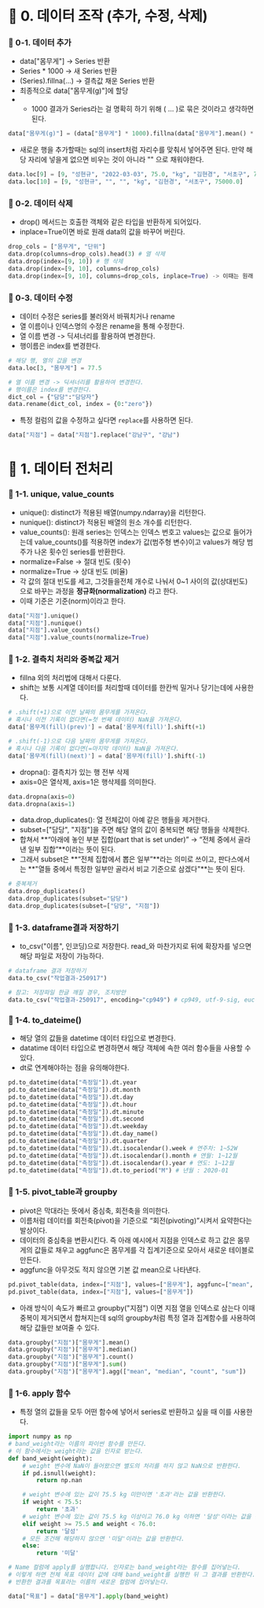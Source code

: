 # 📌 0. 데이터 조작 (추가, 수정, 삭제)
### 📌 0-1. 데이터 추가
- data["몸무게"] → Series 반환
- Series * 1000 → 새 Series 반환
- (Series).fillna(...) → 결측값 채운 Series 반환
- 최종적으로 data["몸무게(g)"]에 할당
- * 1000 결과가 Series라는 걸 명확히 하기 위해 ( … )로 묶은 것이라고 생각하면 된다.
```py
data["몸무게(g)"] = (data["몸무게"] * 1000).fillna(data["몸무게"].mean() * 1000)
```
- 새로운 행을 추가할때는 sql의 insert처럼 자리수를 맞춰서 넣어주면 된다. 만약 해당 자리에 넣을게 없으면 비우는 것이 아니라 "" 으로 채워야한다.
```py
data.loc[9] = [9, "성현규", "2022-03-03", 75.0, "kg", "김현경", "서초구", 75000.0]
data.loc[10] = [9, "성현규", "", "", "kg", "김현경", "서초구", 75000.0]
```

### 📌 0-2. 데이터 삭제
- drop() 메서드는 호출한 객체와 같은 타입을 반환하게 되어있다.
- inplace=True이면 바로 원래 data의 값을 바꾸어 버린다.
```py
drop_cols = ["몸무게", "단위"]
data.drop(columns=drop_cols).head(3) # 열 삭제
data.drop(index=[9, 10]) # 행 삭제
data.drop(index=[9, 10], columns=drop_cols)
data.drop(index=[9, 10], columns=drop_cols, inplace=True) -> 이때는 원래 값을 바꾸는 것이므로 반환값이 none이다.
```

### 📌 0-3. 데이터 수정
- 데이터 수정은 series를 불러와서 바꿔치거나 rename
- 열 이름이나 인덱스명의 수정은 rename을 통해 수정한다. 
- 열 이름 변경 -> 딕셔너리를 활용하여 변경한다.
- 행이름은 index를 변경한다. 
```py
# 해당 행, 열의 값을 변경
data.loc[3, "몸무게"] = 77.5

# 열 이름 변경 -> 딕셔너리를 활용하여 변경한다.
# 행이름은 index를 변경한다. 
dict_col = {"담당":"담당자"}
data.rename(dict_col, index = {0:"zero"})
```
- 특정 컬럼의 값을 수정하고 싶다면 ```replace```를 사용하면 된다.
```py
data["지점"] = data["지점"].replace("강남구", "강남")
```

# 📌 1. 데이터 전처리
### 📌 1-1. unique, value_counts
- unique(): distinct가 적용된 배열(numpy.ndarray)을 리턴한다.
- nunique(): distinct가 적용된 배열의 원소 개수를 리턴한다.
- value_counts(): 원래 series는 인덱스는 인덱스 번호고 values는 값으로 들어가는데 value_counts()를 적용하면 index가 값(범주형 변수)이고 values가 해당 범주가 나온 횟수인 series를 반환한다.
- normalize=False → 절대 빈도 (횟수)
- normalize=True → 상대 빈도 (비율)
- 각 값의 절대 빈도를 세고, 그것들을전체 개수로 나눠서 0~1 사이의 값(상대빈도) 으로 바꾸는 과정을 **정규화(normalization)** 라고 한다.
- 이때 기준은 기준(norm)이라고 한다.
```py
data["지점"].unique()
data["지점"].nunique()
data["지점"].value_counts()
data["지점"].value_counts(normalize=True)
```

### 📌 1-2. 결측치 처리와 중복값 제거 
- fillna 외의 처리법에 대해서 다룬다.
- shift는 보통 시계열 데이터를 처리할때 데이터를 한칸씩 밀거나 당기는데에 사용한다.
```py
# .shift(+1)으로 이전 날짜의 몸무게를 가져온다.
# 혹시나 이전 기록이 없다면(=첫 번째 데이터) NaN을 가져온다.
data['몸무게(fill)(prev)'] = data['몸무게(fill)'].shift(+1)

# .shift(-1)으로 다음 날짜의 몸무게를 가져온다.
# 혹시나 다음 기록이 없다면(=마지막 데이터) NaN을 가져온다.
data['몸무게(fill)(next)'] = data['몸무게(fill)'].shift(-1)
```
- dropna(): 결측치가 있는 행 전부 삭제
- axis=0은 열삭제, axis=1은 행삭제를 의미한다.
```py
data.dropna(axis=0)
data.dropna(axis=1)
```
- data.drop_duplicates(): 열 전체값이 아예 같은 행들을 제거한다.
- subset=["담당", "지점"]을 주면 해당 열의 값이 중복되면 해당 행들을 삭제한다.
- 합쳐서 **“아래에 놓인 부분 집합(part that is set under)” → “전체 중에서 골라낸 일부 집합”**이라는 뜻이 된다.
- 그래서 subset은 **“전체 집합에서 뽑은 일부”**라는 의미로 쓰이고, 판다스에서는 **"열들 중에서 특정한 일부만 골라서 비교 기준으로 삼겠다"**는 뜻이 된다.
```py
# 중복제거 
data.drop_duplicates()
data.drop_duplicates(subset="담당")
data.drop_duplicates(subset=["담당", "지점"])
```

### 📌 1-3. dataframe결과 저장하기
- to_csv("이름", 인코딩)으로 저장한다. read_와 마찬가지로 뒤에 확장자를 넣으면 해당 파일로 저장이 가능하다.
```py
# dataframe 결과 저장하기
data.to_csv("작업결과-250917")

# 참고: 저장파일 한글 깨질 경우, 조치방안
data.to_csv("작업결과-250917", encoding="cp949") # cp949, utf-9-sig, euc-kr
```

### 📌 1-4. to_dateime()
- 해당 열의 값들을 datetime 데이터 타입으로 변경한다.
- datatime 데이터 타입으로 변경하면서 해당 객체에 속한 여러 함수들을 사용할 수 있다.
- dt로 연계해야하는 점을 유의해야한다.
```py
pd.to_datetime(data["측정일"]).dt.year
pd.to_datetime(data["측정일"]).dt.month
pd.to_datetime(data["측정일"]).dt.day
pd.to_datetime(data["측정일"]).dt.hour
pd.to_datetime(data["측정일"]).dt.minute
pd.to_datetime(data["측정일"]).dt.second
pd.to_datetime(data["측정일"]).dt.weekday
pd.to_datetime(data["측정일"]).dt.day_name()
pd.to_datetime(data["측정일"]).dt.quarter
pd.to_datetime(data["측정일"]).dt.isocalendar().week # 연주차: 1~52W
pd.to_datetime(data["측정일"]).dt.isocalendar().month # 연월: 1~12월
pd.to_datetime(data["측정일"]).dt.isocalendar().year # 연도: 1~12월
pd.to_datetime(data["측정일"]).dt.to_period("M") # 년월 : 2020-01
```

### 📌 1-5. pivot_table과 groupby
- pivot은 막대라는 뜻에서 중심축, 회전축을 의미한다.
- 이름처럼 데이터를 회전축(pivot)을 기준으로 “회전(pivoting)”시켜서 요약한다는 발상이다.
- 데이터의 중심축을 변환시킨다. 즉 아래 예시에서 지점을 인덱스로 하고 값은 몸무게의 값들로 채우고 aggfunc은 몸무게를 각 집계기준으로 모아서 새로운 테이블로 만든다. 
-  aggfunc을 아무것도 적지 않으면 기본 값 mean으로 나타낸다. 
```py
pd.pivot_table(data, index=["지점"], values=["몸무게"], aggfunc=["mean", "median", "count", "sum"])
pd.pivot_table(data, index=["지점"], values=["몸무게"])
```
- 아래 방식이 속도가 빠르고 groupby("지점") 이면 지점 열을 인덱스로 삼는다 이때 중복이 제거되면서 합쳐지는데 sql의 groupby처럼 특정 열과 집계함수를 사용하여 해당 값들만 보여줄 수 있다.
```py
data.groupby("지점")["몸무게"].mean()
data.groupby("지점")["몸무게"].median()
data.groupby("지점")["몸무게"].count()
data.groupby("지점")["몸무게"].sum()
data.groupby("지점")["몸무게"].agg(["mean", "median", "count", "sum"])
```

### 📌 1-6. apply 함수
- 특정 열의 값들을 모두 어떤 함수에 넣어서 series로 반환하고 싶을 때 이를 사용한다.
```py
import numpy as np
# band_weight라는 이름의 파이썬 함수를 만든다.
# 이 함수에서는 weight라는 값을 인자로 받는다.
def band_weight(weight):
    # weight 변수에 NaN이 들어왔으면 별도의 처리를 하지 않고 NaN으로 반환한다.
    if pd.isnull(weight):
        return np.nan

    # weight 변수에 있는 값이 75.5 kg 미만이면 '초과'라는 값을 반환한다.
    if weight < 75.5:
        return '초과'
    # weight 변수에 있는 값이 75.5 kg 이상이고 76.0 kg 이하면 '달성'이라는 값을 반환한다.
    elif weight >= 75.5 and weight < 76.0:
        return '달성'
    # 모든 조건해 해당하지 않으면 '미달'이라는 값을 반환한다.
    else:
        return '미달'

# Name 컬럼에 apply를 실행합니다. 인자로는 band_weight라는 함수를 집어넣는다.
# 이렇게 하면 전체 목표 데이터 값에 대해 band_weight를 실행한 뒤 그 결과를 반환한다.
# 반환한 결과를 목표라는 이름의 새로운 컬럼에 집어넣는다.

data["목표"] = data["몸무게"].apply(band_weight)
```
